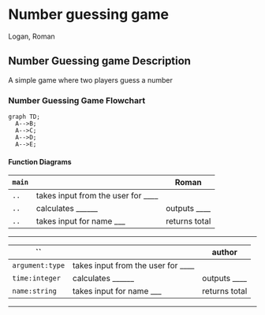 # Number guessing game
Logan, Roman

## Number Guessing game Description
A simple game where two players guess a number

### Number Guessing Game Flowchart
```mermaid
graph TD;
  A-->B;
  A-->C;
  A-->D;
  A-->E;
```

#### Function Diagrams

| `main`    |               |  Roman     |
| ------------------ | ------------- | ------------ |
| `..`    | takes input from the user for ____  |              |
| `..`     | calculates ______  | outputs ____             |
| `..`      | takes input for name ___ | returns total |
***
| ``    |               |     author   |
| ------------------ | ------------- | ------------ |
| `argument:type`    | takes input from the user for ____  |              |
| `time:integer`     | calculates ______  | outputs ____             |
| `name:string`      | takes input for name ___ | returns total |
***

